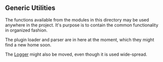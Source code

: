 ## Generic Utilities

The functions available from the modules in this directory may be used anywhere in the project.
It's purpose is to contain the common functionality in organized fashion.

The plugin loader and parser are in here at the moment, which they might find a new home soon.

The [Logger](./logger.ts) might also be moved, even though it is used wide-spread.
